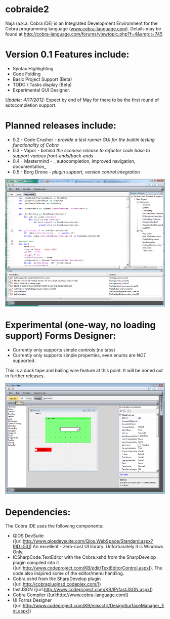 # cobraide2
Naja (a.k.a. Cobra IDE) is an Integrated Development Environment for the Cobra programming language (www.cobra-language.com).   Details may be found at http://cobra-language.com/forums/viewtopic.php?f=4&amp;t=745

# Version 0.1 Features include:
* Syntax Highlighting
* Code Folding
* Basic Project Support (Beta)
* TODO / Tasks display (Beta)
* Experimental GUI Designer.

*Update: 4/17/2012:*  Expect by end of May for there to be the first round of autocompletion support.

# Planned releases include:
* 0.2 - Code Crusher - _provide a test runner GUI for the builtin testing functionality of Cobra_
* 0.3 - Vapor - _behind the scenese release to refactor code base to support various front-ends/back-ends_
* 0.4 - Mastermind - _ autocompletion, improved navigation, documentation_
* 0.5 - Borg Drone - _plugin support, version control integration_

![IDE](IDE.png "IDE")

# Experimental (one-way, no loading support) Forms Designer:
* Currently only supports simple controls (no tabs)
* Currently only supports simple properties, even enums are *NOT* supported.

This is a duck tape and bailing wire feature at this point.  It will be ironed out in further releases.

![IDE Designer](IDE_Designer.png "IDE Designer")




# Dependencies:

The Cobra IDE uses the following components:
* QIOS DevSuite ([url:http://www.qiosdevsuite.com/Qios.WebSpace/Standard.aspx?RID=53]) An excellent - zero-cost UI library.  Unfortunately it is Windows Only.
* ICSharpCode.TextEditor with the Cobra.xshd from the SharpDevelop plugin compiled into it ([url:http://www.codeproject.com/KB/edit/TextEditorControl.aspx]).  The code also inspired some of the editor/menu handling.
* Cobra.xshd from the SharpDevelop plugin ([url:http://cobrapluginsd.codeplex.com/])
* fastJSON ([url:http://www.codeproject.com/KB/IP/fastJSON.aspx])
* Cobra Compiler ([url:http://www.cobra-language.com])
* UI Forms Designer ([url:http://www.codeproject.com/KB/miscctrl/DesignSurfaceManager_Ext.aspx])
